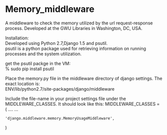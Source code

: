 Memory_middleware
=================
A middleware to check the memory utilized by the url request-response process.
Developed at the GWU Libraries in Washington, DC, USA.

Installation:      
Developed using Python 2.7,Django 1.5 and psutil.  
psutil is a python package used for retrieving information on running processes and the system utilization.

get the psutil packge in the VM:       
% sudo pip install psutil

Place the memory.py file in the middleware directory of django settings. The exact location is:      
ENV/lib/python2.7/site-packages/django/middleware

Include the file-name in your project settings file under the MIDDLEWARE_CLASSES. It should look like this:
MIDDLEWARE_CLASSES = (
     ....
     ...
     
    'django.middleware.memory.MemoryUsageMiddleware',
)


